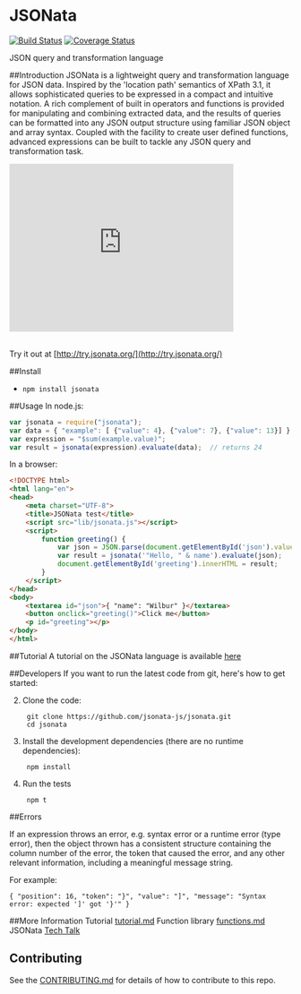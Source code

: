 # JSONata

[![Build Status](https://travis-ci.org/jsonata-js/jsonata.svg)](https://travis-ci.org/jsonata-js/jsonata)
[![Coverage Status](https://coveralls.io/repos/github/jsonata-js/jsonata/badge.svg?branch=master)](https://coveralls.io/github/jsonata-js/jsonata?branch=master)

JSON query and transformation language

##Introduction
JSONata is a lightweight query and transformation language for JSON data.
Inspired by the 'location path' semantics of XPath 3.1, it allows sophisticated
queries to be expressed in a compact and intuitive notation.  A rich complement of built in
operators and functions is provided for manipulating and combining extracted
data, and the results of queries can be formatted into any JSON output structure
using familiar JSON object and array syntax.
Coupled with the facility to create user defined functions, advanced expressions
can be built to tackle any JSON query and transformation task.

<p><iframe width="400" height="300" src="https://www.youtube.com/embed/ZBaK40rtIBM" frameborder="0" allowfullscreen></iframe><br />
<br /></p>

Try it out at [http://try.jsonata.org/](http://try.jsonata.org/)

##Install
- `npm install jsonata`

##Usage
In node.js:
```javascript
var jsonata = require("jsonata");
var data = { "example": [ {"value": 4}, {"value": 7}, {"value": 13}] };
var expression = "$sum(example.value)";
var result = jsonata(expression).evaluate(data);  // returns 24
```

In a browser:
```html
<!DOCTYPE html>
<html lang="en">
<head>
    <meta charset="UTF-8">
    <title>JSONata test</title>
    <script src="lib/jsonata.js"></script>
    <script>
        function greeting() {
            var json = JSON.parse(document.getElementById('json').value);
            var result = jsonata('"Hello, " & name').evaluate(json);
            document.getElementById('greeting').innerHTML = result;
        }
    </script>
</head>
<body>
    <textarea id="json">{ "name": "Wilbur" }</textarea>
    <button onclick="greeting()">Click me</button>
    <p id="greeting"></p>
</body>
</html>
```

##Tutorial
A tutorial on the JSONata language is available [here](tutorial.md)

##Developers
If you want to run the latest code from git, here's how to get started:

2. Clone the code:

        git clone https://github.com/jsonata-js/jsonata.git
        cd jsonata

3. Install the development dependencies (there are no runtime dependencies):

        npm install

4. Run the tests

        npm t


##Errors

If an expression throws an error, e.g. syntax error or a runtime error (type error), then the object thrown
has a consistent structure containing the column number of the error, the token that caused the error,
and any other relevant information, including a meaningful message string.

For example:

`{ "position": 16, "token": "}", "value": "]", "message": "Syntax error: expected ']' got '}'" }`

##More Information
Tutorial [tutorial.md](tutorial.md)
Function library [functions.md](functions.md)
JSONata [Tech Talk](https://developer.ibm.com/open/videos/dw-open-tech-talk-jsonata/) 

## Contributing
See the [CONTRIBUTING.md](CONTRIBUTING.md) for details of how to contribute to this repo.
